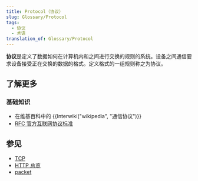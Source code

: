 ```yaml
---
title: Protocol（协议）
slug: Glossary/Protocol
tags:
  - 协议
  - 术语
translation_of: Glossary/Protocol
---
```

**协议**是定义了数据如何在计算机内和之间进行交换的规则的系统。设备之间通信要求设备接受正在交换的数据的格式。定义格式的一组规则称之为协议。

## 了解更多

### 基础知识

- 在维基百科中的 {{Interwiki("wikipedia", "通信协议")}}
- [RFC 官方互联网协议标准](https://www.rfc-editor.org/search/standards.php)

## 参见

- [TCP](/zh-CN/docs/Glossary/TCP)
- [HTTP 总览](/zh-CN/docs/Web/HTTP/Overview)
- [packet](/zh-CN/docs/Glossary/Packet)
